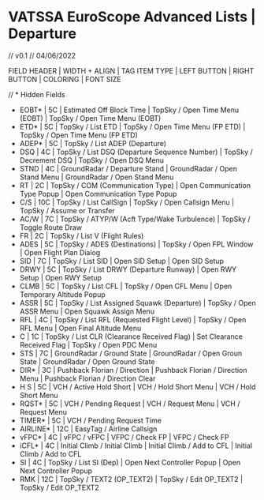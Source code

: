 # VATSSA EuroScope Advanced Lists | Departure

// v0.1
// 04/06/2022

FIELD HEADER | WIDTH + ALIGN | TAG ITEM TYPE | LEFT BUTTON | RIGHT BUTTON | COLORING | FONT SIZE

// * Hidden Fields

- EOBT*     | 5C    | Estimated Off Block Time                          | TopSky / Open Time Menu (EOBT)    | TopSky / Open Time Menu (EOBT)
- ETD*      | 5C    | TopSky / List ETD                                 | TopSky / Open Time Menu (FP ETD)  | TopSky / Open Time Menu (FP ETD)
- ADEP*     | 5C    | TopSky / List ADEP (Departure)
- DSQ       | 4C    | TopSky / List DSQ (Departure Sequence Number)     | TopSky / Decrement DSQ            | TopSky / Open DSQ Menu
- STND      | 4C    | GroundRadar / Departure Stand                     | GroundRadar / Open Stand Menu     | GroundRadar / Open Stand Menu
- RT        | 2C    | TopSky / COM (Communication Type)                 | Open Communication Type Popup     | Open Communication Type Popup
- C/S       | 10C   | TopSky / List CallSign                            | TopSky / Open Callsign Menu       | TopSky / Assume or Transfer
- AC/W      | 7C    | TopSky / ATYP/W (Acft Type/Wake Turbulence)       | TopSky / Toggle Route Draw
- FR        | 2C    | TopSky / List V (Flight Rules)
- ADES      | 5C    | TopSky / ADES (Destinations)                      | TopSky / Open FPL Window          | Open Flight Plan Dialog
- SID       | 7C    | TopSky / List SID                                 | Open SID Setup                    | Open SID Setup
- DRWY      | 5C    | TopSky / List DRWY (Departure Runway)             | Open RWY Setup                    | Open RWY Setup
- CLMB      | 5C    | TopSky / List CFL                                 | TopSky / Open CFL Menu            | Open Temporary Altitude Popup
- ASSR      | 5C    | TopSky / List Assigned Squawk (Departure)         | TopSky / Open ASSR Menu           | Open Squawk Assign Menu
- RFL       | 4C    | TopSky / List RFL (Requested Flight Level)        | TopSky / Open RFL Menu            | Open Final Altitude Menu
- C         | 1C    | TopSky / List CLR (Clearance Received Flag)       | Set Clearance Received Flag       | TopSky / Open PDC Menu
- STS       | 7C    | GroundRadar / Ground State                        | GroundRadar / Open Groun State    | GroundRadar / Open Ground State
- DIR*      | 3C    | Pushback Florian / Direction                      | Pushback Florian / Direction Menu | Pushback Florian / Direction Clear
- H S       | 5C    | VCH / Active Hold Short                           | VCH / Hold Short Menu             | VCH / Hold Short Menu
- RQST*     | 5C    | VCH / Pending Request                             | VCH / Request Menu                | VCH / Request Menu
- TIMER*    | 5C    | VCH / Pending Request Time
- AIRLINE*  | 12C   | EasyTag / Airline Callsign
- vFPC*     | 4C    | vFPC / vFPC                                       | VFPC / Check FP                   | VFPC / Check FP
- iCFL*     | 4C    | Initial Climb / Initial Climb                     | Initial Climb / Add to CFL        | Initial Climb / Add to CFL
- SI        | 4C    | TopSky / List SI (Dep)                            | Open Next Controller Popup        | Open Next Controller Popup
- RMK       | 12C   | TopSky / TEXT2 (OP_TEXT2)                         | TopSky / Edit OP_TEXT2            | TopSky / Edit OP_TEXT2